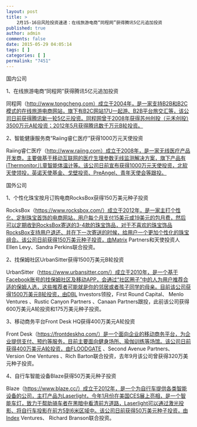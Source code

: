 ```yaml
---
layout: post
title: >
    2月15-16日风险投资速递：在线旅游电商“同程网”获得腾讯5亿元追加投资
published: true
author: admin
comments: false
date: 2015-05-29 04:05:14
tags: [ ]
categories: [ ]
permalink: "7451"
---
```



国内公司

1、在线旅游电商“同程网”获得腾讯5亿元追加投资

同程网（http://www.tongcheng.com）成立于2004年，是一家支持B2B和B2C模式的在线旅游电商网站，旗下有B2C网站17U一起游、B2B平台旅交汇等，该公司日前获得腾讯新一轮5亿元投资。同程网曾于2008年获得苏州创投（元禾创投）3500万元A轮投资；2012年5月获得腾讯数千万元B轮投资。

2、智能健康服务商“Raiing睿仁医疗”获得1000万元天使投资

Raiing睿仁医疗（http://www.raiing.com）成立于2008年，是一家无线医疗产品开发商，主要做基于移动互联网的医疗生理参数无线监测解决方案，旗下产品有iThermonitor儿童智能体温计等。该公司日前宣布获得1000万元天使投资，北软天使领投，英诺天使基金、戈壁投资、PreAngel、青年天使会等跟投。

国外公司

1、个性化珠宝按月订购电商RocksBox获得150万美元种子投资

RocksBox（https://www.rocksbox.com/）成立于2012年，是一家主打个性化、定制珠宝首饰的电商网站，用户每个月支付15美元或19美元的包月费，然后可以定期收到RocksBox寄送的3-4款的珠宝饰品，对于不喜欢的珠宝饰品RocksBox支持用户退还、并在下一次寄送的时候，给用户一个更加个性化的珠宝组合。该公司日前获得150万美元种子投资，由Matrix Partners和天使投资人Ellen Levy、Sandra Perkins联合投资。

2、找保姆社区UrbanSitter获得1500万美元B轮投资

UrbanSitter（https://www.urbansitter.com/）成立于2010年，是一个基于Facebook账号的找保姆社区及移动APP，会通过“社区圈子”中的人为用户推荐合适的保姆人选，这些推荐者可能就是你的邻居或者孩子同学的母亲。目前该公司获得1500万美元B轮投资，由DBL Investors领投，First Round Capital、 Menlo Ventures 、Rustic Canyon Partners 、Canaan Partners跟投，此前该公司获得600万美元A轮投资和175万美元种子投资。

3、移动商务平台Front Desk HQ获得400万美元A轮投资

Front Desk（https://frontdeskhq.com/）是一个面向企业的移动商务平台，为企业提供支付、预约等服务，目前主要面向健身场所、瑜伽训练等场馆。该公司日前获得400万美元A轮投资，由FLOODGATE 、Second Avenue Partners、 Version One Ventures 、Rich Barton联合投资，去年9月该公司曾获得320万美元种子投资。

4、自行车智能设备Blaze获得50万美元种子投资

Blaze（https://www.blaze.cc/）成立于2012年，是一个为自行车提供各类智能设备的公司，主打产品为Laserlight，今年1月份在美国CES展上亮相，是一个智能车灯，致力于帮助骑车者在黑暗中看清前方道路，Laserlight可以通过激光投影、将自行车投影在前方5到6米区域中。该公司日前获得50万美元种子投资，由Index Ventures、 Richard Branson联合投资。